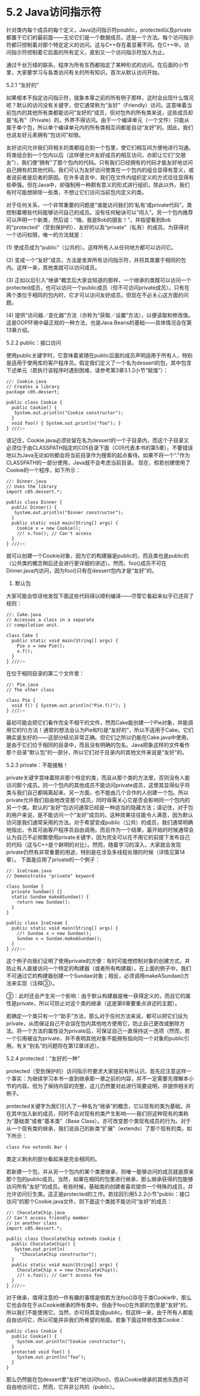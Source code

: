 # 5.2 Java访问指示符


针对类内每个成员的每个定义，Java访问指示符poublic，protected以及private都置于它们的最前面——无论它们是一个数据成员，还是一个方法。每个访问指示符都只控制着对那个特定定义的访问。这与C++存在着显著不同。在C++中，访问指示符控制着它后面的所有定义，直到又一个访问指示符加入为止。

通过千丝万缕的联系，程序为所有东西都指定了某种形式的访问。在后面的小节里，大家要学习与各类访问有关的所有知识。首次从默认访问开始。

5.2.1 “友好的”

如果根本不指定访问指示符，就象本章之前的所有例子那样，这时会出现什么情况呢？默认的访问没有关键字，但它通常称为“友好”（Friendly）访问。这意味着当前包内的其他所有类都能访问“友好的”成员，但对包外的所有类来说，这些成员却是“私有”（Private）的，外界不得访问。由于一个编译单元（一个文件）只能从属于单个包，所以单个编译单元内的所有类相互间都是自动“友好”的。因此，我们也说友好元素拥有“包访问”权限。

友好访问允许我们将相关的类都组合到一个包里，使它们相互间方便地进行沟通。将类组合到一个包内以后（这样便允许友好成员的相互访问，亦即让它们“交朋友”），我们便“拥有”了那个包内的代码。只有我们已经拥有的代码才能友好地访问自己拥有的其他代码。我们可认为友好访问使类在一个包内的组合显得有意义，或者说前者是后者的原因。在许多语言中，我们在文件内组织定义的方式往往显得有些牵强。但在Java中，却强制用一种颇有意义的形式进行组织。除此以外，我们有时可能想排除一些类，不想让它们访问当前包内定义的类。

对于任何关系，一个非常重要的问题是“谁能访问我们的‘私有’或private代码”。类控制着哪些代码能够访问自己的成员。没有任何秘诀可以“闯入”。另一个包内推荐可以声明一个新类，然后说：“嗨，我是Bob的朋友！”，并指望看到Bob的“protected”（受到保护的）、友好的以及“private”（私有）的成员。为获得对一个访问权限，唯一的方法就是：

(1) 使成员成为“public”（公共的）。这样所有人从任何地方都可以访问它。

(2) 变成一个“友好”成员，方法是舍弃所有访问指示符，并将其类置于相同的包内。这样一来，其他类就可以访问成员。

(3) 正如以后引入“继承”概念后大家会知道的那样，一个继承的类既可以访问一个protected成员，也可以访问一个public成员（但不可访问private成员）。只有在两个类位于相同的包内时，它才可以访问友好成员。但现在不必关心这方面的问题。

(4) 提供“访问器／变化器”方法（亦称为“获取／设置”方法），以便读取和修改值。这是OOP环境中最正规的一种方法，也是Java Beans的基础——具体情况会在第13章介绍。

5.2.2 public：接口访问

使用public关键字时，它意味着紧随在public后面的成员声明适用于所有人，特别是适用于使用库的客户程序员。假定我们定义了一个名为dessert的包，其中包含下述单元（若执行该程序时遇到困难，请参考第3章3.1.2小节“赋值”）：

```
//: Cookie.java
// Creates a library
package c05.dessert;

public class Cookie {
  public Cookie() { 
   System.out.println("Cookie constructor"); 
  }
  void foo() { System.out.println("foo"); }
} ///:~
```

请记住，Cookie.java必须驻留在名为dessert的一个子目录内，而这个子目录又必须位于由CLASSPATH指定的C05目录下面（C05代表本书的第5章）。不要错误地以为Java无论如何都会将当前目录作为搜索的起点看待。如果不将一个“.”作为CLASSPATH的一部分使用，Java就不会考虑当前目录。
现在，假若创建使用了Cookie的一个程序，如下所示：

```
//: Dinner.java
// Uses the library
import c05.dessert.*;

public class Dinner {
  public Dinner() {
   System.out.println("Dinner constructor");
  }
  public static void main(String[] args) {
    Cookie x = new Cookie();
    //! x.foo(); // Can't access
  }
} ///:~
```

就可以创建一个Cookie对象，因为它的构建器是public的，而且类也是public的（公共类的概念稍后还会进行更详细的讲述）。然而，foo()成员不可在Dinner.java内访问，因为foo()只有在dessert包内才是“友好”的。

1. 默认包

大家可能会惊讶地发现下面这些代码得以顺利编译——尽管它看起来似乎已违背了规则：

```
//: Cake.java
// Accesses a class in a separate 
// compilation unit.

class Cake {
  public static void main(String[] args) {
    Pie x = new Pie();
    x.f();
  }
} ///:~
```

在位于相同目录的第二个文件里：

```
//: Pie.java
// The other class

class Pie {
  void f() { System.out.println("Pie.f()"); }
} ///:~
```

最初可能会把它们看作完全不相干的文件，然而Cake能创建一个Pie对象，并能调用它的f()方法！通常的想法会认为Pie和f()是“友好的”，所以不适用于Cake。它们确实是友好的——这部分结论非常正确。但它们之所以仍能在Cake.java中使用，是由于它们位于相同的目录中，而且没有明确的包名。Java把象这样的文件看作那个目录“默认包”的一部分，所以它们对于目录内的其他文件来说是“友好”的。

5.2.3 private：不能接触！

private关键字意味着除非那个特定的类，而且从那个类的方法里，否则没有人能访问那个成员。同一个包内的其他成员不能访问private成员，这使其显得似乎将类与我们自己都隔离起来。另一方面，也不能由几个合作的人创建一个包。所以private允许我们自由地改变那个成员，同时毋需关心它是否会影响同一个包内的另一个类。默认的“友好”包访问通常已经是一种适当的隐藏方法；请记住，对于包的用户来说，是不能访问一个“友好”成员的。这种效果往往能令人满意，因为默认访问是我们通常采用的方法。对于希望变成public（公共）的成员，我们通常明确地指出，令其可由客户程序员自由调用。而且作为一个结果，最开始的时候通常会认为自己不必频繁使用private关键字，因为完全可以在不用它的前提下发布自己的代码（这与C++是个鲜明的对比）。然而，随着学习的深入，大家就会发现private仍然有非常重要的用途，特别是在涉及多线程处理的时候（详情见第14章）。
下面是应用了private的一个例子：

```
//: IceCream.java
// Demonstrates "private" keyword

class Sundae {
  private Sundae() {}
  static Sundae makeASundae() { 
    return new Sundae(); 
  }
}

public class IceCream {
  public static void main(String[] args) {
    //! Sundae x = new Sundae();
    Sundae x = Sundae.makeASundae();
  }
} ///:~
```

这个例子向我们证明了使用private的方便：有时可能想控制对象的创建方式，并防止有人直接访问一个特定的构建器（或者所有构建器）。在上面的例子中，我们不可通过它的构建器创建一个Sundae对象；相反，必须调用makeASundae()方法来实现（注释③）。

③：此时还会产生另一个影响：由于默认构建器是唯一获得定义的，而且它的属性是private，所以可防止对这个类的继承（这是第6章要重点讲述的主题）。

若确定一个类只有一个“助手”方法，那么对于任何方法来说，都可以把它们设为private，从而保证自己不会误在包内其他地方使用它，防止自己更改或删除方法。将一个方法的属性设为private后，可保证自己一直保持这一选项（然而，若一个引用被设为private，并不表明其他对象不能拥有指向同一个对象的public引用。有关“别名”的问题将在第12章详述）。

5.2.4 protected：“友好的一种”

protected（受到保护的）访问指示符要求大家提前有所认识。首先应注意这样一个事实：为继续学习本书一直到继承那一章之前的内容，并不一定需要先理解本小节的内容。但为了保持内容的完整，这儿仍然要对此进行简要说明，并提供相关的例子。

protected关键字为我们引入了一种名为“继承”的概念，它以现有的类为基础，并在其中加入新的成员，同时不会对现有的类产生影响——我们将这种现有的类称为“基础类”或者“基本类”（Base Class）。亦可改变那个类现有成员的行为。对于从一个现有类的继承，我们说自己的新类“扩展”（extends）了那个现有的类。如下所示：

```
class Foo extends Bar {
```

类定义剩余的部分看起来是完全相同的。

若新建一个包，并从另一个包内的某个类里继承，则唯一能够访问的成员就是原来那个包的public成员。当然，如果在相同的包里进行继承，那么继承获得的包能够访问所有“友好”的成员。有些时候，基础类的创建者喜欢提供一个特殊的成员，并允许访问衍生类。这正是protected的工作。若往回引用5.2.2小节“public：接口访问”的那个Cookie.java文件，则下面这个类就不能访问“友好”的成员：

```
//: ChocolateChip.java
// Can't access friendly member
// in another class
import c05.dessert.*;

public class ChocolateChip extends Cookie {
  public ChocolateChip() {
   System.out.println(
     "ChocolateChip constructor");
  }
  public static void main(String[] args) {
    ChocolateChip x = new ChocolateChip();
    //! x.foo(); // Can't access foo
  }
} ///:~
```

对于继承，值得注意的一件有趣的事情是倘若方法foo()存在于类Cookie中，那么它也会存在于从Cookie继承的所有类中。但由于foo()在外部的包里是“友好”的，所以我们不能使用它。当然，亦可将其变成public。但这样一来，由于所有人都能自由访问它，所以可能并非我们所希望的局面。若象下面这样修改类Cookie：

```
public class Cookie {
  public Cookie() { 
    System.out.println("Cookie constructor");
  }
  protected void foo() {
    System.out.println("foo"); 
  }
}
```

那么仍然能在包dessert里“友好”地访问foo()，但从Cookie继承的其他东西亦可自由地访问它。然而，它并非公共的（public）。
